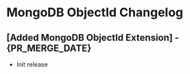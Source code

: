 # MongoDB ObjectId Changelog

## [Added MongoDB ObjectId Extension] - {PR_MERGE_DATE}

- Init release
